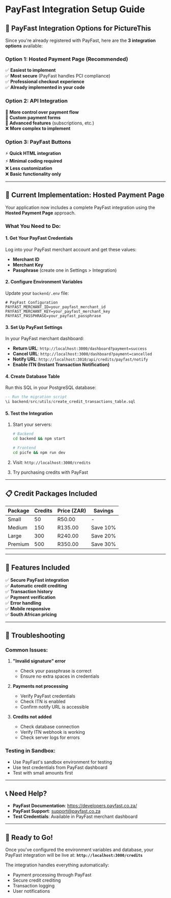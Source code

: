 # PayFast Integration Setup Guide

## 🎯 PayFast Integration Options for PictureThis

Since you're already registered with PayFast, here are the **3 integration options** available:

### **Option 1: Hosted Payment Page (Recommended)**
✅ **Easiest to implement**  
✅ **Most secure** (PayFast handles PCI compliance)  
✅ **Professional checkout experience**  
✅ **Already implemented in your code**

### **Option 2: API Integration**
🔧 **More control over payment flow**  
🔧 **Custom payment forms**  
🔧 **Advanced features** (subscriptions, etc.)  
❌ **More complex to implement**

### **Option 3: PayFast Buttons**
⚡ **Quick HTML integration**  
⚡ **Minimal coding required**  
❌ **Less customization**  
❌ **Basic functionality only**

---

## 🚀 **Current Implementation: Hosted Payment Page**

Your application now includes a complete PayFast integration using the **Hosted Payment Page** approach.

### **What You Need to Do:**

#### 1. **Get Your PayFast Credentials**
Log into your PayFast merchant account and get these values:
- **Merchant ID**
- **Merchant Key**
- **Passphrase** (create one in Settings > Integration)

#### 2. **Configure Environment Variables**
Update your `backend/.env` file:
```env
# PayFast Configuration
PAYFAST_MERCHANT_ID=your_payfast_merchant_id
PAYFAST_MERCHANT_KEY=your_payfast_merchant_key
PAYFAST_PASSPHRASE=your_payfast_passphrase
```

#### 3. **Set Up PayFast Settings**
In your PayFast merchant dashboard:
- **Return URL**: `http://localhost:3000/dashboard?payment=success`
- **Cancel URL**: `http://localhost:3000/dashboard?payment=cancelled`
- **Notify URL**: `http://localhost:3010/api/credits/payfast/notify`
- **Enable ITN (Instant Transaction Notification)**

#### 4. **Create Database Table**
Run this SQL in your PostgreSQL database:
```sql
-- Run the migration script
\i backend/src/utils/create_credit_transactions_table.sql
```

#### 5. **Test the Integration**
1. Start your servers:
   ```bash
   # Backend
   cd backend && npm start

   # Frontend
   cd picfe && npm run dev
   ```

2. Visit: `http://localhost:3000/credits`
3. Try purchasing credits with PayFast

---

## 📋 **Credit Packages Included**

| Package | Credits | Price (ZAR) | Savings |
|---------|---------|-------------|---------|
| Small | 50 | R50.00 | - |
| Medium | 150 | R135.00 | Save 10% |
| Large | 300 | R240.00 | Save 20% |
| Premium | 500 | R350.00 | Save 30% |

---

## 🔧 **Features Included**

✅ **Secure PayFast integration**  
✅ **Automatic credit crediting**  
✅ **Transaction history**  
✅ **Payment verification**  
✅ **Error handling**  
✅ **Mobile responsive**  
✅ **South African pricing**  

---

## 🐛 **Troubleshooting**

### **Common Issues:**

1. **"Invalid signature" error**
   - Check your passphrase is correct
   - Ensure no extra spaces in credentials

2. **Payments not processing**
   - Verify PayFast credentials
   - Check ITN is enabled
   - Confirm notify URL is accessible

3. **Credits not added**
   - Check database connection
   - Verify ITN webhook is working
   - Check server logs for errors

### **Testing in Sandbox:**
- Use PayFast's sandbox environment for testing
- Use test credentials from PayFast dashboard
- Test with small amounts first

---

## 📞 **Need Help?**

- **PayFast Documentation**: https://developers.payfast.co.za/
- **PayFast Support**: support@payfast.co.za
- **Test Credentials**: Available in PayFast merchant dashboard

---

## 🎉 **Ready to Go!**

Once you've configured the environment variables and database, your PayFast integration will be live at:
**`http://localhost:3000/credits`**

The integration handles everything automatically:
- Payment processing through PayFast
- Secure credit crediting
- Transaction logging
- User notifications
